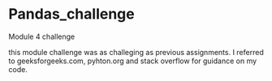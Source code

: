 # Pandas_challenge
Module 4 challenge

this module challenge was as challeging as previous assignments. I referred to geeksforgeeks.com, pyhton.org and stack overflow for guidance on my code.
